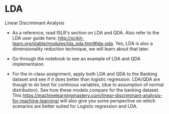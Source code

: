 # LDA
Linear Discriminant Analysis 

- As a reference, read ISLR's section on LDA and QDA. Also refer to the LDA user guide here: http://scikit-learn.org/stable/modules/lda_qda.html#lda-qda. Yes, LDA is also a dimensionality reduction technique, we will learn about that later. 

- Go through the notebook to see an example of LDA and QDA implementaion. 

- For the in-class assignment, apply both LDA and QDA to the Banking dataset and see if it does better than logistic regression. LDA/QDA are though to do best for continous variables, (due to assumption of normal distribution). See how these models compare for the banking dataset. This https://machinelearningmastery.com/linear-discriminant-analysis-for-machine-learning/ will also give you some perspective on which scenarios are better suited for Logistic regression and LDA. 

